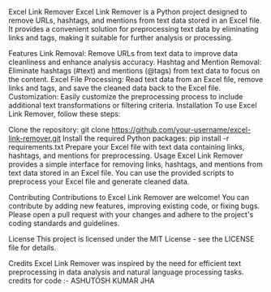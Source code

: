 Excel Link Remover
Excel Link Remover is a Python project designed to remove URLs, hashtags, and mentions from text data stored in an Excel file. It provides a convenient solution for preprocessing text data by eliminating links and tags, making it suitable for further analysis or processing.

Features
Link Removal: Remove URLs from text data to improve data cleanliness and enhance analysis accuracy.
Hashtag and Mention Removal: Eliminate hashtags (#text) and mentions (@tags) from text data to focus on the content.
Excel File Processing: Read text data from an Excel file, remove links and tags, and save the cleaned data back to the Excel file.
Customization: Easily customize the preprocessing process to include additional text transformations or filtering criteria.
Installation
To use Excel Link Remover, follow these steps:

Clone the repository: git clone https://github.com/your-username/excel-link-remover.git
Install the required Python packages: pip install -r requirements.txt
Prepare your Excel file with text data containing links, hashtags, and mentions for preprocessing.
Usage
Excel Link Remover provides a simple interface for removing links, hashtags, and mentions from text data stored in an Excel file. You can use the provided scripts to preprocess your Excel file and generate cleaned data.

Contributing
Contributions to Excel Link Remover are welcome! You can contribute by adding new features, improving existing code, or fixing bugs. Please open a pull request with your changes and adhere to the project's coding standards and guidelines.

License
This project is licensed under the MIT License - see the LICENSE file for details.

Credits
Excel Link Remover was inspired by the need for efficient text preprocessing in data analysis and natural language processing tasks.
credits for code :- ASHUTOSH KUMAR JHA
